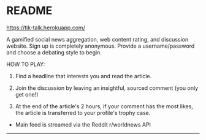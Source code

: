 # README

https://tik-talk.herokuapp.com/

A gamified social news aggregation, web content rating, and discussion website. Sign up is completely anonymous. Provide a username/password and choose a debating style to begin.

HOW TO PLAY:

1. Find a headline that interests you and read the article.

2. Join the discussion by leaving an insightful, sourced comment (you only get one!)

3. At the end of the article's 2 hours, if your comment has the most likes, the article is transferred to your profile's trophy case.

* Main feed is streamed via the Reddit r/worldnews API

---------------------------------------------------------
